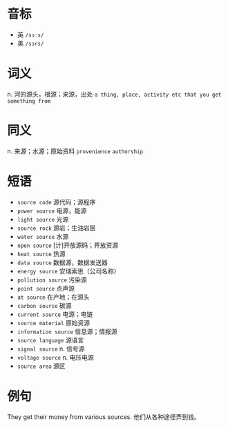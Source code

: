 # 音标

- 英 `/sɔːs/`
- 美 `/sɔrs/`

# 词义

n. 河的源头，根源；来源，出处
`a thing, place, activity etc that you get something from`

# 同义

n. 来源；水源；原始资料
`provenience` `authorship`

# 短语

- `source code` 源代码；源程序
- `power source` 电源，能源
- `light source` 光源
- `source rock` 源岩；生油岩层
- `water source` 水源
- `open source` [计]开放源码；开放资源
- `heat source` 热源
- `data source` 数据源，数据发送器
- `energy source` 安瑞索思（公司名称）
- `pollution source` 污染源
- `point source` 点声源
- `at source` 在产地；在源头
- `carbon source` 碳源
- `current source` 电源；电链
- `source material` 原始资源
- `information source` 信息源；情报源
- `source language` 源语言
- `signal source` n. 信号源
- `voltage source` n. 电压电源
- `source area` 源区

# 例句

They get their money from various sources.
他们从各种途径弄到钱。


